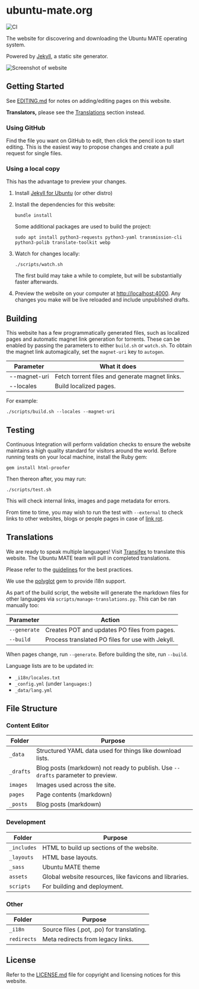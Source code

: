 # ubuntu-mate.org

![CI](https://github.com/ubuntu-mate/ubuntu-mate.org/workflows/CI/badge.svg)

The website for discovering and downloading the Ubuntu MATE operating system.

Powered by [Jekyll](https://jekyllrb.com/), a static site generator.

![Screenshot of website](.github/preview.png)


## Getting Started

See [EDITING.md](EDITING.md) for notes on adding/editing pages on this website.

**Translators,** please see the [Translations](#Translations) section instead.

### Using GitHub

Find the file you want on GitHub to edit, then click the pencil icon to start
editing. This is the easiest way to propose changes and create a pull request
for single files.

### Using a local copy

This has the advantage to preview your changes.

1. Install [Jekyll for Ubuntu](https://jekyllrb.com/docs/installation/ubuntu/) (or other distro)

2. Install the dependencies for this website:

       bundle install

   Some additional packages are used to build the project:

       sudo apt install python3-requests python3-yaml transmission-cli python3-polib translate-toolkit webp

3. Watch for changes locally:

       ./scripts/watch.sh

    The first build may take a while to complete, but will be substantially faster
    afterwards.

4. Preview the website on your computer at <http://localhost:4000>. Any changes you make will be live reloaded and include unpublished drafts.


## Building

This website has a few programmatically generated files, such as localized pages
and automatic magnet link generation for torrents. These can be enabled by passing
the parameters to either `build.sh` or `watch.sh`. To obtain the magnet
link automagically, set the `magnet-uri` key to `autogen`.

| Parameter     | What it does                                              |
| ------------- | --------------------------------------------------------- |
| --magnet-uri  | Fetch torrent files and generate magnet links.
| --locales     | Build localized pages.

For example:

    ./scripts/build.sh --locales --magnet-uri


## Testing

Continuous Integration will perform validation checks to ensure the website
maintains a high quality standard for visitors around the world. Before running
tests on your local machine, install the Ruby gem:

    gem install html-proofer

Then thereon after, you may run:

    ./scripts/test.sh

This will check internal links, images and page metadata for errors.

From time to time, you may wish to run the test with `--external` to check
links to other websites, blogs or people pages in case of [link rot](https://en.wikipedia.org/wiki/Link_rot).


## Translations

We are ready to speak multiple languages! Visit
[Transifex](https://www.transifex.com/ubuntu-mate/ubuntu-mate.org/)
to translate this website. The Ubuntu MATE team will pull in completed translations.

Please refer to the [guidelines](https://ubuntu-mate.community/t/22342) for
the best practices.

We use the [polyglot](https://github.com/untra/polyglot) gem to provide i18n support.

As part of the build script, the website will generate the markdown files for other
languages via `scripts/manage-translations.py`. This can be ran manually too:

| Parameter             | Action                                            |
|-----------------------|---------------------------------------------------|
| `--generate`          | Creates POT and updates PO files from pages.
| `--build`             | Process translated PO files for use with Jekyll.

When pages change, run `--generate`. Before building the site, run `--build`.

Language lists are to be updated in:

* `_i18n/locales.txt`
* `_config.yml` (under `languages:`)
* `_data/lang.yml`


## File Structure

### Content Editor

| Folder            | Purpose
|-------------------|-------------------------------------------------------|
| `_data`           | Structured YAML data used for things like download lists.
| `_drafts`         | Blog posts (markdown) not ready to publish. Use `--drafts` parameter to preview.
| `images`          | Images used across the site.
| `pages`           | Page contents (markdown)
| `_posts`          | Blog posts (markdown)

### Development

| Folder            | Purpose
|-------------------|-------------------------------------------------------|
| `_includes`       | HTML to build up sections of the website.
| `_layouts`        | HTML base layouts.
| `_sass`           | Ubuntu MATE theme
| `assets`          | Global website resources, like favicons and libraries.
| `scripts`         | For building and deployment.

### Other

| Folder            | Purpose
|-------------------|------------------------------------------------------|
| `_i18n`           | Source files (.pot, .po) for translating.
| `redirects`       | Meta redirects from legacy links.


## License

Refer to the [LICENSE.md](LICENSE.md) file for copyright and licensing notices
for this website.
